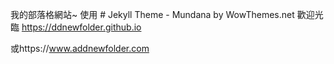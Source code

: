 我的部落格網站~ 使用 # Jekyll Theme - Mundana by WowThemes.net
歡迎光臨
https://ddnewfolder.github.io

或https://www.addnewfolder.com
